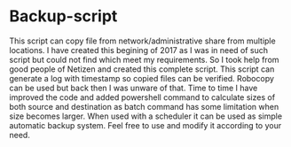 # Backup-script
This script can copy file from network/administrative share from multiple locations. I have created this begining of 2017 as I was in need of such script but could not find which meet my requirements. So I took help from good people of Netizen and created this complete script. This script can generate a log with timestamp so copied files can be verified. Robocopy can be used but back then I was unware of that. Time to time I have improved the code and added powershell command to calculate sizes of both source and destination as batch command has some limitation when size becomes larger. When used with a scheduler it can be used as simple automatic backup system. Feel free to use and modify it according to your need.  
